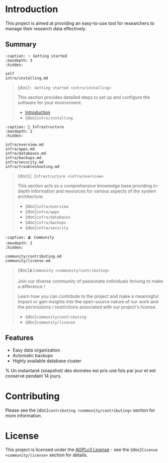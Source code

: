 # Introduction

This project is aimed at providing an easy-to-use tool for researchers to manage their research data effectively. 

## Summary

```{toctree}
:caption: ✨ Getting started
:maxdepth: 3
:hidden:

self
intro/installing.md
```

> {doc}`✨ Getting started <intro/installing>`
>
> This section provides detailed steps to set up and configure the software for your environment.
>
>  - [Introduction](index) 
>  - {doc}`intro/installing` 

```{toctree}
:caption: 🌌 Infrastructure
:maxdepth: 2
:hidden:

infra/overview.md
infra/apps.md
infra/databases.md
infra/backups.md
infra/security.md
infra/troubleshooting.md
```

> {doc}`🌌 Infrastructure <infra/overview>`
>
> This section acts as a comprehensive knowledge base providing in-depth information and resources for various aspects of the system architecture.
> 
> - {doc}`infra/overview`
> - {doc}`infra/apps`
> - {doc}`infra/databases`
> - {doc}`infra/backups`
> - {doc}`infra/security`

```{toctree}
:caption: 🫂 Community
:maxdepth: 2
:hidden:

community/contributing.md
community/license.md
```

> {doc}`🫂Community <community/contributing>`
>
> Join our diverse community of passionate individuals thriving to make a difference !
> 
> Learn how you can contribute to the project and make a meaningful impact or
> gain insights into the open-source nature of our work and the
> permissions / restrictions associated with our project's license.
>
> - {doc}`community/contributing`
> - {doc}`community/license`

## Features

- Easy data organization
- Automatic backups
- Highly available database cluster

% Un instantané (snapshot) des données est pris une fois par jour et est conservé pendant 14 jours.

# Contributing

Please see the {doc}`contributing <community/contributing>` section for more information.

# License
This project is licensed under the [AGPLv3 License](https://www.gnu.org/licenses/agpl-3.0.html) - see the {doc}`license <community/license>` section for details.
